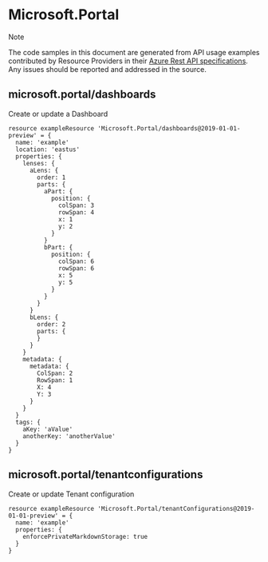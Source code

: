 # Microsoft.Portal
  
> [!NOTE]
> The code samples in this document are generated from API usage examples contributed by Resource Providers in their [Azure Rest API specifications](https://github.com/Azure/azure-rest-api-specs). Any issues should be reported and addressed in the source.


## microsoft.portal/dashboards

Create or update a Dashboard
```bicep
resource exampleResource 'Microsoft.Portal/dashboards@2019-01-01-preview' = {
  name: 'example'
  location: 'eastus'
  properties: {
    lenses: {
      aLens: {
        order: 1
        parts: {
          aPart: {
            position: {
              colSpan: 3
              rowSpan: 4
              x: 1
              y: 2
            }
          }
          bPart: {
            position: {
              colSpan: 6
              rowSpan: 6
              x: 5
              y: 5
            }
          }
        }
      }
      bLens: {
        order: 2
        parts: {
        }
      }
    }
    metadata: {
      metadata: {
        ColSpan: 2
        RowSpan: 1
        X: 4
        Y: 3
      }
    }
  }
  tags: {
    aKey: 'aValue'
    anotherKey: 'anotherValue'
  }
}
```

## microsoft.portal/tenantconfigurations

Create or update Tenant configuration
```bicep
resource exampleResource 'Microsoft.Portal/tenantConfigurations@2019-01-01-preview' = {
  name: 'example'
  properties: {
    enforcePrivateMarkdownStorage: true
  }
}
```
